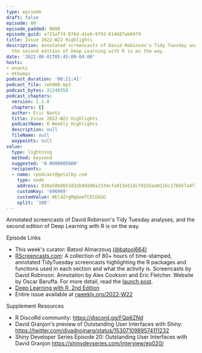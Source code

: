 ```yaml
---
type: episode
draft: false
episode: 80
episode_padded: 0080
episode_guid: e715af74-876d-41e6-9f92-614687ab69f9
title: Issue 2022-W22 Highlights
description: Annotated screencasts of David Robinson's Tidy Tuesday analyses, and
  the second edition of Deep Learning with R is on the way.
date: '2022-06-01T05:45:00-04:00'
hosts:
- enantz
- mthomas
podcast_duration: '00:21:41'
podcast_file: rwh080.mp3
podcast_bytes: 31240358
podcast_chapters:
  version: 1.1.0
  chapters: []
  author: Eric Nantz
  title: Issue 2022-W22 Highlights
  podcastName: R Weekly Highlights
  description: null
  fileName: null
  waypoints: null
value:
  type: lightning
  method: keysend
  suggested: '0.0000005000'
  recipients:
  - name: rpodcast@getalby.com
    type: node
    address: 030a58b8653d32b99200a2334cfe913e51dc7d155aa0116c176657a4f1722677a3
    customKey: '696969'
    customValue: 0El4ZrgMqGemTCECGkUG
    split: '100'
---
```

Annotated screencasts of David Robinson's Tidy Tuesday analyses, and the second edition of Deep Learning with R is on the way.

Episode Links

-   This week's curator: Batool Almarzouq <a href="https://twitter.com/batool664" rel="nofollow">(@batool664)</a>
-   <a href="https://www.rscreencasts.com/?ref=rweekly" rel="nofollow">RScreencasts.com</a>: A collection of 80+ hours of time-stamped, annotated TidyTuesday screencasts highlighting the R packages and functions used in each section and what the activity is. Screencasts by David Robinson. Annotation by Alex Cookson and Eric Fletcher. Website by Oscar Baruffa. For more detail, read the <a href="https://oscarbaruffa.com/rscreencasts/?ref=rweekly" rel="nofollow">launch post</a>.
-   <a href="https://blogs.rstudio.com/ai/posts/2022-05-31-deep-learning-with-r-2e/" rel="nofollow">Deep Learning with R, 2nd Edition</a>
-   Entire issue available at <a href="https://rweekly.org/2022-W22.html" rel="nofollow">rweekly.org/2022-W22</a>

Supplement Resources

-   R DiscoRd community: <a href="https://discord.gg/FQp6ZNd" rel="nofollow">https://discord.gg/FQp6ZNd</a>
-   David Granjon's preview of Outstanding User Interfaces with Shiny: <a href="https://twitter.com/divadnojnarg/status/1530710989574111232" rel="nofollow">https://twitter.com/divadnojnarg/status/1530710989574111232</a>
-   Shiny Developer Series Episode 20: Outstanding User Interfaces with David Granjon <a href="https://shinydevseries.com/interview/ep020/" rel="nofollow">https://shinydevseries.com/interview/ep020/</a>
